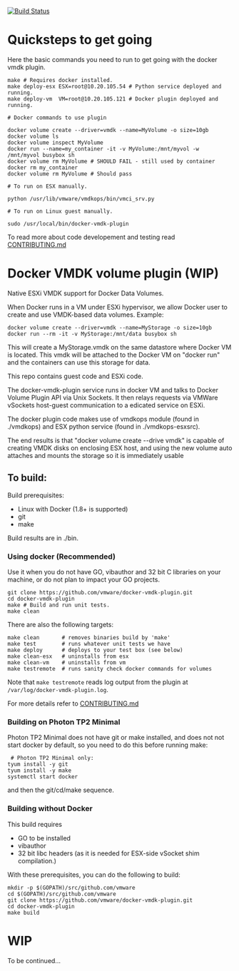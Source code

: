 [![Build Status](https://ci.vmware.run/api/badges/vmware/docker-vmdk-plugin/status.svg)](https://ci.vmware.run/vmware/docker-vmdk-plugin)

# Quicksteps to get going

Here the basic commands you need to run to get going with the docker vmdk plugin.

```
make # Requires docker installed.
make deploy-esx ESX=root@10.20.105.54 # Python service deployed and running.
make deploy-vm  VM=root@10.20.105.121 # Docker plugin deployed and running.

# Docker commands to use plugin

docker volume create --driver=vmdk --name=MyVolume -o size=10gb
docker volume ls
docker volume inspect MyVolume
docker run --name=my_container -it -v MyVolume:/mnt/myvol -w /mnt/myvol busybox sh
docker volume rm MyVolume # SHOULD FAIL - still used by container
docker rm my_container
docker volume rm MyVolume # Should pass

# To run on ESX manually.

python /usr/lib/vmware/vmdkops/bin/vmci_srv.py

# To run on Linux guest manually.

sudo /usr/local/bin/docker-vmdk-plugin

```

To read more about code developement and testing read [CONTRIBUTING.md](https://github.com/vmware/docker-vmdk-plugin/blob/master/CONTRIBUTING.md)

# Docker VMDK volume plugin (WIP)

Native ESXi VMDK support for Docker Data Volumes.

When Docker runs in a VM under ESXi hypervisor, we allow Docker user to
create and use VMDK-based data volumes. Example:

```Shell
docker volume create --driver=vmdk --name=MyStorage -o size=10gb
docker run --rm -it -v MyStorage:/mnt/data busybox sh
```

This will create a MyStorage.vmdk on the same datastore where Docker VM is
located. This vmdk will be attached to the Docker VM on "docker run" and
the containers can use this storage for data.

This repo contains guest code and ESXi code.

The docker-vmdk-plugin service runs in docker VM and talks to Docker Volume
Plugin API via Unix Sockets. It then relays requests via VMWare vSockets
host-guest communication to a edicated service on ESXi.

The docker plugin code makes use of  vmdkops module  (found  in ./vmdkops)
and ESX python service (found in ./vmdkops-esxsrc).

The end results is that "docker volume create --drive vmdk" is capable
of creating VMDK disks on enclosing ESX host, and using the new volume auto
attaches and mounts the storage so it is immediately usable

## To build:

Build prerequisites:
 - Linux with Docker (1.8+ is supported)
 - git
 - make

Build results are in ./bin.

### Using docker (Recommended)

Use it when you do not have GO, vibauthor and 32 bit C libraries on your machine,
or do not plan to impact your GO projects.

```Shell
git clone https://github.com/vmware/docker-vmdk-plugin.git
cd docker-vmdk-plugin
make # Build and run unit tests.
make clean
```

There are also the following targets:
```
make clean       # removes binaries build by 'make'
make test        # runs whatever unit tests we have
make deploy      # deploys to your test box (see below)
make clean-esx   # uninstalls from esx
make clean-vm    # uninstalls from vm
make testremote  # runs sanity check docker commands for volumes
```
Note that `make testremote` reads log output from the plugin at `/var/log/docker-vmdk-plugin.log`.

For more details refer to [CONTRIBUTING.md](https://github.com/vmware/docker-vmdk-plugin/blob/master/CONTRIBUTING.md)

### Building on Photon TP2 Minimal

Photon TP2 Minimal does not have git or make installed, and does not
not start docker by default, so you need to do this before running make:

```Shell
 # Photon TP2 Minimal only:
tyum install -y git
tyum install -y make
systemctl start docker
```
and then the git/cd/make sequence.

### Building without Docker

This build requires
- GO to be installed
- vibauthor
- 32 bit libc headers (as it is needed for ESX-side vSocket shim compilation.)

With these prerequisites, you can do the following to build:

```
mkdir -p $(GOPATH)/src/github.com/vmware
cd $(GOPATH)/src/github.com/vmware
git clone https://github.com/vmware/docker-vmdk-plugin.git
cd docker-vmdk-plugin
make build
```

# WIP
To be continued...
